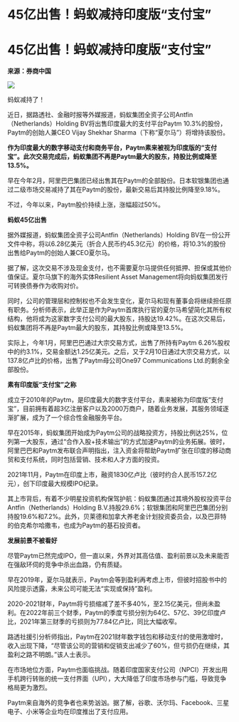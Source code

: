 # 45亿出售！蚂蚁减持印度版“支付宝”

# 45亿出售！蚂蚁减持印度版“支付宝”

**来源：券商中国**

![](https://inews.gtimg.com/om_bt/OEJglNyFZmF34oFaNSGU-9UKrSAHXLcYxYNrF5NfaD1uMAA/1000)

蚂蚁减持了！

近日，据路透社、金融时报等外媒报道，蚂蚁集团全资子公司Antfin（Netherlands）Holding BV将出售印度最大的支付平台Paytm
10.3%的股份，Paytm的创始人兼CEO Vijay Shekhar Sharma（下称“夏尔马”）将增持该股份。

**作为印度最大的数字移动支付和商务平台，Paytm素来被视为印度版的“支付宝”。此次交易完成后，蚂蚁集团不再是Paytm最大的股东，持股比例或降至13.5%。**

早在今年2月，阿里巴巴集团已经出售其在Paytm的全部股份。日本软银集团也通过二级市场交易减持了其在Paytm的股份，最新交易后其持股比例降至9.18%。

不过，今年以来，Paytm股价持续上涨，涨幅超过50%。

**蚂蚁45亿出售**

据外媒报道，蚂蚁集团全资子公司Antfin（Netherlands）Holding
BV在一份公开文件中称，将以6.28亿美元（折合人民币约45.3亿元）的价格，将10.3%的股份出售给Paytm的创始人兼CEO夏尔马。

据了解，这次交易不涉及现金支付，也不需要夏尔马提供任何抵押、担保或其他价值保证。夏尔马旗下的海外实体Resilient Asset
Management将向蚂蚁集团发行可转换债券作为收购对价。

同时，公司的管理层和控制权也不会发生变化，夏尔马和现有董事会将继续担任原有职务。分析师表示，此举正是作为Paytm首席执行官的夏尔马希望简化其所有权结构，他将成为这家数字支付公司的最大股东，持股达19.42%。在这次交易后，蚂蚁集团将不再是Paytm最大的股东，其持股比例或降至13.5%。

实际上，今年1月，阿里巴巴通过大宗交易方式，出售了所持有Paytm
6.26%股权中的约3.1%，交易金额达1.25亿美元。之后，又于2月10日通过大宗交易方式，以137.8亿卢比的价格，出售了Paytm母公司One97
Communications Ltd.的剩余全部股份。

**素有印度版“支付宝”之称**

成立于2010年的Paytm，是印度最大的数字支付平台，素来被称为印度版“支付宝”，目前拥有着超3亿注册客户以及2000万商户，随着业务发展，其服务领域逐渐扩展，成为了一个综合性金融服务平台。

早在2015年，蚂蚁集团开始成为Paytm公司的战略投资方，持股比例达25%，位列第一大股东，通过“合作入股+技术输出”的方式加速Paytm的业务拓展。彼时，阿里巴巴和Paytm发布联合声明指出，注入资金将帮助Paytm扩张在印度的移动商贸和支付系统，同时包括营销、技术和人才方面的投资。

2021年11月，Paytm在印度上市，融资1830亿卢比（彼时约合人民币157.2亿元），创下印度最大规模IPO纪录。

其上市背后，有着不少明星投资机构保驾护航：蚂蚁集团通过其境外股权投资平台Antfin（Netherlands）Holding
B.V.持股29.6%；软银集团和阿里巴巴集团分别持股19.6%和7.2%。此外，贝莱德和加拿大养老金计划投资委员会，以及巴菲特的伯克希尔哈撒韦，也成为Paytm的基石投资者。

**发展前景不被看好**

尽管Paytm已然完成IPO，但一直以来，外界对其高估值、盈利前景以及未来能否在强敌环伺的竞争中杀出血路，仍有质疑。

早在2019年，夏尔马就表示，Paytm会等到盈利再考虑上市，但彼时招股书中的风险提示透露，未来公司可能无法“实现或保持”盈利。

2020-2021财年，Paytm将亏损缩减了差不多40%，至2.15亿美元，但尚未盈利。在2022年前三个财季，Paytm的季度亏损分别为64亿、57亿、39亿印度卢比，2021年第三财季的亏损则为77.84亿卢比，同比大幅收窄。

路透社援引分析师指出，Paytm在2021财年数字钱包和移动支付的使用激增时，收入出现下降，“尽管该公司的营销和促销支出减少了60%，但亏损仍在继续，其盈利之路不明朗。”该人士表示。

在市场地位方面，Paytm也面临挑战。随着印度国家支付公司（NPCI）开发出用手机跨行转账的统一支付界面（UPI），大大降低了印度市场参与门槛，导致竞争格局更为激烈。

Paytm来自海外的竞争者也来势汹汹。据了解，谷歌、沃尔玛、Facebook、三星电子、小米等企业均在印度推出了支付应用。

